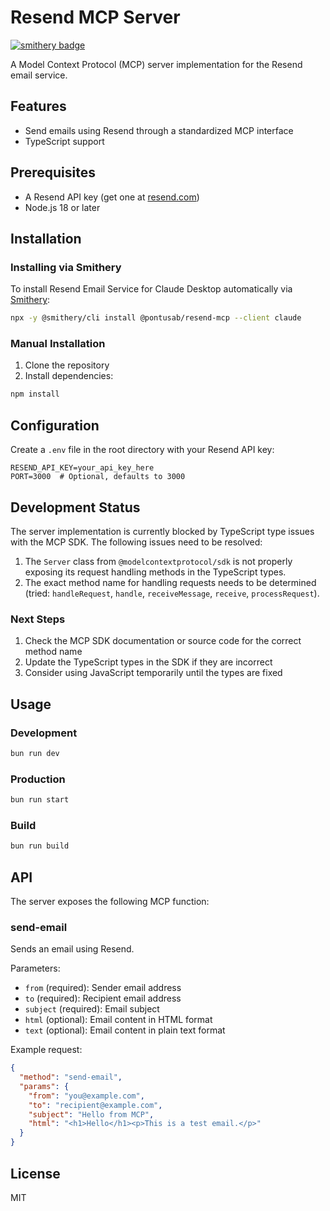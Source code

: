 # Resend MCP Server
[![smithery badge](https://smithery.ai/badge/@pontusab/resend-mcp)](https://smithery.ai/server/@pontusab/resend-mcp)


A Model Context Protocol (MCP) server implementation for the Resend email
service.

## Features

- Send emails using Resend through a standardized MCP interface
- TypeScript support

## Prerequisites

- A Resend API key (get one at [resend.com](https://resend.com))
- Node.js 18 or later

## Installation

### Installing via Smithery

To install Resend Email Service for Claude Desktop automatically via [Smithery](https://smithery.ai/server/@pontusab/resend-mcp):

```bash
npx -y @smithery/cli install @pontusab/resend-mcp --client claude
```

### Manual Installation
1. Clone the repository
2. Install dependencies:

```bash
npm install
```

## Configuration

Create a `.env` file in the root directory with your Resend API key:

```env
RESEND_API_KEY=your_api_key_here
PORT=3000  # Optional, defaults to 3000
```

## Development Status

The server implementation is currently blocked by TypeScript type issues with
the MCP SDK. The following issues need to be resolved:

1. The `Server` class from `@modelcontextprotocol/sdk` is not properly exposing
   its request handling methods in the TypeScript types.
2. The exact method name for handling requests needs to be determined (tried:
   `handleRequest`, `handle`, `receiveMessage`, `receive`, `processRequest`).

### Next Steps

1. Check the MCP SDK documentation or source code for the correct method name
2. Update the TypeScript types in the SDK if they are incorrect
3. Consider using JavaScript temporarily until the types are fixed

## Usage

### Development

```bash
bun run dev
```

### Production

```bash
bun run start
```

### Build

```bash
bun run build
```

## API

The server exposes the following MCP function:

### send-email

Sends an email using Resend.

Parameters:

- `from` (required): Sender email address
- `to` (required): Recipient email address
- `subject` (required): Email subject
- `html` (optional): Email content in HTML format
- `text` (optional): Email content in plain text format

Example request:

```json
{
  "method": "send-email",
  "params": {
    "from": "you@example.com",
    "to": "recipient@example.com",
    "subject": "Hello from MCP",
    "html": "<h1>Hello</h1><p>This is a test email.</p>"
  }
}
```

## License

MIT
